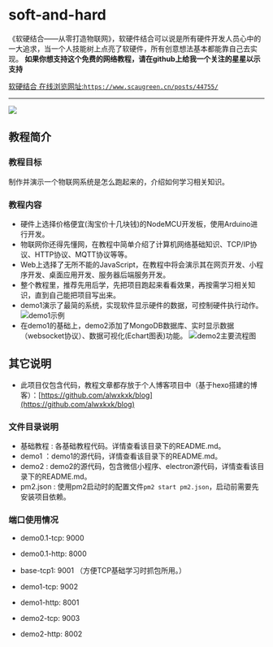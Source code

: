 # soft-and-hard
《软硬结合——从零打造物联网》，软硬件结合可以说是所有硬件开发人员心中的一大追求，当一个人技能树上点亮了软硬件，所有创意想法基本都能靠自己去实现。 __如果你想支持这个免费的网络教程，请在github上给我一个关注的星星以示支持__ 


[软硬结合 在线浏览网址:`https://www.scaugreen.cn/posts/44755/`](https://www.scaugreen.cn/posts/44755/)

---

![](http://ww1.sinaimg.cn/large/005BIQVbgy1fz6du0ubg4j31hc0q27a9.jpg)

## 教程简介
### 教程目标
制作并演示一个物联网系统是怎么跑起来的，介绍如何学习相关知识。
### 教程内容
- 硬件上选择价格便宜(淘宝价十几块钱)的NodeMCU开发板，使用Arduino进行开发。
- 物联网你还得先懂网，在教程中简单介绍了计算机网络基础知识、TCP/IP协议、HTTP协议、MQTT协议等等。
- Web上选择了无所不能的JavaScript，在教程中将会演示其在网页开发、小程序开发、桌面应用开发、服务器后端服务开发。
- 整个教程里，推荐先用后学，先把项目跑起来看看效果，再按需学习相关知识，直到自己能把项目写出来。
- demo1演示了最简的系统，实现软件显示硬件的数据，可控制硬件执行动作。
![demo1示例](http://ww1.sinaimg.cn/large/005BIQVbgy1fzboqhds5sj30lu0co75a.jpg)
- 在demo1的基础上，demo2添加了MongoDB数据库、实时显示数据（websocket协议）、数据可视化(Echart图表)功能。
![demo2主要流程图](http://ww1.sinaimg.cn/large/005BIQVbgy1fzbotaayifj30lu0coab7.jpg)
## 其它说明
- 此项目仅包含代码，教程文章都存放于个人博客项目中（基于hexo搭建的博客）：[https://github.com/alwxkxk/blog](https://github.com/alwxkxk/blog)
<!-- - 这个教程之前是要本地浏览的形式做的，需要读者先clone此项目到本地，才能进行阅读，但发现好多新手会卡在github上。[旧版教程备份（已弃用）-百度云](https://pan.baidu.com/s/1TcUtfI5hFedj_RL6j8QacQ)
- 为了降低阅读门槛，我重新制作并发布在线教程。[软硬结合-在线访问](https://www.scaugreen.cn/posts/44755/) -->

### 文件目录说明
- 基础教程 : 各基础教程代码。详情查看该目录下的README.md。
- demo1 ：demo1的源代码，详情查看该目录下的README.md。
- demo2 : demo2的源代码，包含微信小程序、electron源代码，详情查看该目录下的README.md。
- pm2.json : 使用pm2启动时的配置文件`pm2 start pm2.json`，启动前需要先安装项目依赖。

### 端口使用情况
- demo0.1-tcp: 9000
- demo0.1-http: 8000

- base-tcp1: 9001 （方便TCP基础学习时抓包所用。）

- demo1-tcp: 9002
- demo1-http: 8001

- demo2-tcp: 9003
- demo2-http: 8002
<!-- 因为微信小程序正式发布后通信是需要SSL证书，所以申请了证书并在nginx进行了配置，可访问[https://sh.scaugreen.cn](https://sh.scaugreen.cn) -->

